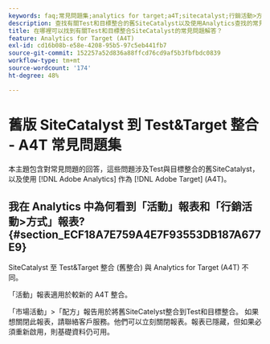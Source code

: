 ```yaml
---
keywords: faq;常見問題集;analytics for target;a4T;sitecatalyst;行銷活動>方式;test&target;整合
description: 查找有關Test和目標整合的舊SiteCatalyst以及使用Analytics查找的常見問題的答案 [!DNL Target] (A4T)。
title: 在哪裡可以找到有關Test和目標整合SiteCatalyst的常見問題解答？
feature: Analytics for Target (A4T)
exl-id: cd16b08b-e58e-4208-95b5-97c5eb441fb7
source-git-commit: 152257a52d836a88ffcd76cd9af5b3fbfbdc0839
workflow-type: tm+mt
source-wordcount: '174'
ht-degree: 48%

---
```


# 舊版 SiteCatalyst 到 Test&amp;Target 整合 - A4T 常見問題集

本主題包含對常見問題的回答，這些問題涉及Test與目標整合的舊SiteCatalyst，以及使用 [!DNL Adobe Analytics] 作為 [!DNL Adobe Target] (A4T)。

## 我在 Analytics 中為何看到「活動」報表和「行銷活動>方式」報表? {#section_ECF18A7E759A4E7F93553DB187A677E9}

SiteCatalyst 至 Test&amp;Target 整合 (舊整合) 與 Analytics for Target (A4T) 不同。

「活動」報表適用於較新的 A4T 整合。

「市場活動」>「配方」報告用於將舊SiteCatelyst整合到Test和目標整合。 如果想關閉此報表，請聯絡客戶服務。他們可以立刻關閉報表。報表已隱藏，但如果必須重新啟用，則基礎資料仍可用。
